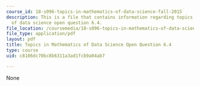 ```yaml
---
course_id: 18-s096-topics-in-mathematics-of-data-science-fall-2015
description: This is a file that contains information regarding topics in mathematics
  of data science open question 6.4.
file_location: /coursemedia/18-s096-topics-in-mathematics-of-data-science-fall-2015/c8106dc70bc8b6311a3ad1fcb9a04ab7_MIT18_S096F15_Open6.4.pdf
file_type: application/pdf
layout: pdf
title: Topics in Mathematics of Data Science Open Question 6.4
type: course
uid: c8106dc70bc8b6311a3ad1fcb9a04ab7

---
```

None